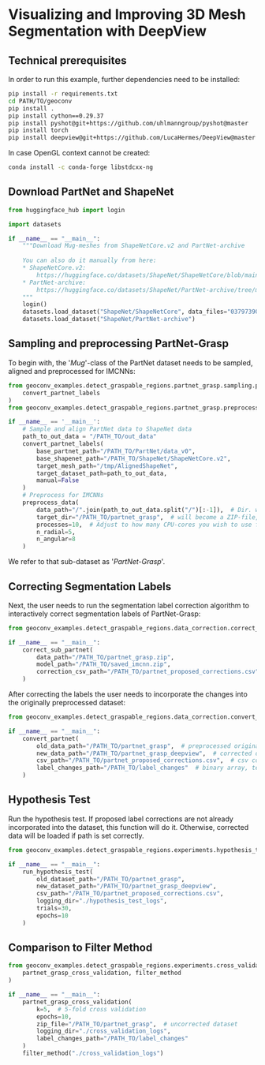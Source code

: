 # Visualizing and Improving 3D Mesh Segmentation with DeepView

## Technical prerequisites

In order to run this example, further dependencies need to be installed:

```bash
pip install -r requirements.txt
cd PATH/TO/geoconv
pip install .
pip install cython==0.29.37
pip install pyshot@git+https://github.com/uhlmanngroup/pyshot@master
pip install torch
pip install deepview@git+https://github.com/LucaHermes/DeepView@master
```

In case OpenGL context cannot be created:
```bash
conda install -c conda-forge libstdcxx-ng
```

## Download PartNet and ShapeNet

```python
from huggingface_hub import login

import datasets

if __name__ == "__main__":
    """Download Mug-meshes from ShapeNetCore.v2 and PartNet-archive
    
    You can also do it manually from here:
    * ShapeNetCore.v2:
        https://huggingface.co/datasets/ShapeNet/ShapeNetCore/blob/main/03797390.zip
    * PartNet-archive:
        https://huggingface.co/datasets/ShapeNet/PartNet-archive/tree/main
    """
    login()
    datasets.load_dataset("ShapeNet/ShapeNetCore", data_files="03797390.zip")
    datasets.load_dataset("ShapeNet/PartNet-archive")
```

## Sampling and preprocessing PartNet-Grasp

To begin with, the '*Mug*'-class of the PartNet dataset needs to be sampled, aligned and preprocessed for IMCNNs:

```python
from geoconv_examples.detect_graspable_regions.partnet_grasp.sampling.partnet_align_shapenet import (
    convert_partnet_labels
)
from geoconv_examples.detect_graspable_regions.partnet_grasp.preprocess import preprocess_data

if __name__ == '__main__':
    # Sample and align PartNet data to ShapeNet data
    path_to_out_data = "/PATH_TO/out_data"
    convert_partnet_labels(
        base_partnet_path="/PATH_TO/PartNet/data_v0",
        base_shapenet_path="/PATH_TO/ShapeNet/ShapeNetCore.v2",
        target_mesh_path="/tmp/AlignedShapeNet",
        target_dataset_path=path_to_out_data,
        manual=False
    )
    # Preprocess for IMCNNs
    preprocess_data(
        data_path="/".join(path_to_out_data.split("/")[:-1]),  # Dir. where "out_data" is stored
        target_dir="/PATH_TO/partnet_grasp",  # will become a ZIP-file, i.e. 'partnet_grasp.zip'
        processes=10,  # Adjust to how many CPU-cores you wish to use for preprocess
        n_radial=5, 
        n_angular=8
    )
```
We refer to that sub-dataset as '*PartNet-Grasp*'.

## Correcting Segmentation Labels

Next, the user needs to run the segmentation label correction algorithm to interactively
correct segmentation labels of PartNet-Grasp:

```python
from geoconv_examples.detect_graspable_regions.data_correction.correct_sub_partnet import correct_sub_partnet

if __name__ == "__main__":
    correct_sub_partnet(
        data_path="/PATH_TO/partnet_grasp.zip",
        model_path="/PATH_TO/saved_imcnn.zip",
        correction_csv_path="/PATH_TO/partnet_proposed_corrections.csv"
    )
```

After correcting the labels the user needs to incorporate the changes into the originally
preprocessed dataset:

```python
from geoconv_examples.detect_graspable_regions.data_correction.convert_partnet import convert_partnet

if __name__ == "__main__":
    convert_partnet(
        old_data_path="/PATH_TO/partnet_grasp",  # preprocessed original dataset (uncorrected)
        new_data_path="/PATH_TO/partnet_grasp_deepview",  # corrected dataset
        csv_path="/PATH_TO/partnet_proposed_corrections.csv",  # csv containing corrections
        label_changes_path="/PATH_TO/label_changes"  # binary array, telling whether label of vertex 'i' has changed
    )
```

## Hypothesis Test

Run the hypothesis test. If proposed label corrections are not already incorporated into the dataset,
this function will do it. Otherwise, corrected data will be loaded if path is set correctly.

```python
from geoconv_examples.detect_graspable_regions.experiments.hypothesis_test import run_hypothesis_test

if __name__ == "__main__":
    run_hypothesis_test(
        old_dataset_path="/PATH_TO/partnet_grasp",
        new_dataset_path="/PATH_TO/partnet_grasp_deepview",
        csv_path="/PATH_TO/partnet_proposed_corrections.csv",
        logging_dir="./hypothesis_test_logs",
        trials=30,
        epochs=10
    )
```

## Comparison to Filter Method

```python
from geoconv_examples.detect_graspable_regions.experiments.cross_validation import (
    partnet_grasp_cross_validation, filter_method
)

if __name__ == "__main__":
    partnet_grasp_cross_validation(
        k=5,  # 5-fold cross validation
        epochs=10,
        zip_file="/PATH_TO/partnet_grasp",  # uncorrected dataset
        logging_dir="./cross_validation_logs",
        label_changes_path="/PATH_TO/label_changes"
    )
    filter_method("./cross_validation_logs")
```